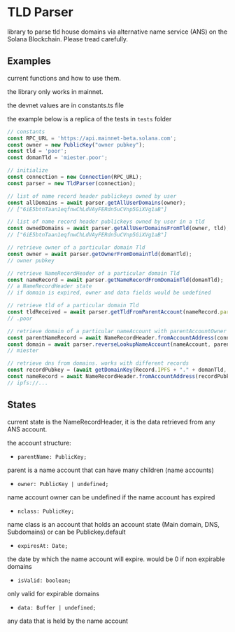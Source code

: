# TLD Parser 

library to parse tld house domains via alternative name service (ANS) on the Solana Blockchain. Please tread carefully. 

## Examples
current functions and how to use them. 

the library only works in mainnet. 

the devnet values are in constants.ts file

the example below is a replica of the tests in `tests` folder

```js
// constants
const RPC_URL = 'https://api.mainnet-beta.solana.com';
const owner = new PublicKey("owner pubkey");
const tld = 'poor';
const domanTld = 'miester.poor';

// initialize
const connection = new Connection(RPC_URL);
const parser = new TldParser(connection);

// list of name record header publickeys owned by user
const allDomains = await parser.getAllUserDomains(owner); 
// ["6iE5btnTaan1eqfnwChLdVAyFERdn5uCVnp5GiXVg1aB"]

// list of name record header publickeys owned by user in a tld
const ownedDomains = await parser.getAllUserDomainsFromTld(owner, tld);
// ["6iE5btnTaan1eqfnwChLdVAyFERdn5uCVnp5GiXVg1aB"]

// retrieve owner of a particular domain Tld
const owner = await parser.getOwnerFromDomainTld(domanTld);
// owner pubkey

// retrieve NameRecordHeader of a particular domain Tld
const nameRecord = await parser.getNameRecordFromDomainTld(domanTld);
// a NameRecordHeader state
// if domain is expired, owner and data fields would be undefined

// retrieve tld of a particular domain Tld
const tldReceived = await parser.getTldFromParentAccount(nameRecord.parentName);
// .poor

// retrieve domain of a particular nameAccount with parentAccountOwner (TldHouse) in our case .poor
const parentNameRecord = await NameRecordHeader.fromAccountAddress(connection, nameRecord?.parentName);
const domain = await parser.reverseLookupNameAccount(nameAccount, parentNameRecord?.owner);
// miester

// retrieve dns from domains. works with different records
const recordPubkey = (await getDomainKey(Record.IPFS + "." + domanTld, true)).pubkey
const nameRecord = await NameRecordHeader.fromAccountAddress(recordPubkey);
// ipfs://...

```

## States
current state is the NameRecordHeader, it is the data retrieved from any ANS account.

the account structure:
- `parentName: PublicKey;`

parent is a name account that can have many children (name accounts)
- `owner: PublicKey | undefined;`

name account owner can be undefined if the name account has expired
- `nclass: PublicKey;`

name class is an account that holds an account state (Main domain, DNS, Subdomains) or can be Publickey.default
- `expiresAt: Date;`

the date by which the name account will expire. would be 0 if non expirable domains
- `isValid: boolean;`

only valid for expirable domains
- `data: Buffer | undefined;`

any data that is held by the name account